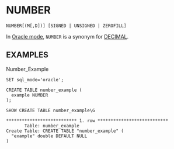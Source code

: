 
# NUMBER

```
NUMBER[(M[,D])] [SIGNED | UNSIGNED | ZEROFILL]
```

In [Oracle mode](https://app.gitbook.com/s/aEnK0ZXmUbJzqQrTjFyb/compatibility-and-differences/sql_modeoracle#synonyms-for-basic-sql-types), `NUMBER` is a synonym for [DECIMAL](decimal.md).


## EXAMPLES


Number_Example


```
SET sql_mode='oracle';
```

```
CREATE TABLE number_example (
  example NUMBER
);
```

```
SHOW CREATE TABLE number_example\G
```

```
*************************** 1. row ***************************
       Table: number_example
Create Table: CREATE TABLE "number_example" (
  "example" double DEFAULT NULL
)
```
